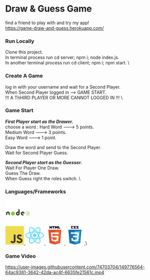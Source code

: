 # Draw & Guess Game

find a friend to play with and try my app! \
https://game-draw-and-guess.herokuapp.com/

### Run Locally
Clone this project.\
In terminal process run cd server; npm i; node index.js.\
In another terminal process run cd client; npm i; npm start.
\
### Create A Game
log in with your username and wait for a Second Player.\
When Second Player logged in --> GAME START.\
!!! A ThHIRD PLAYER OR MORE CANNOT LOGGED IN !!!
\
### Game Start
*****First Player start as the Drawer.***** \
choose a word :
Hard Word   ---> 5 points.\
Medium Word ---> 3 points.\
Easy Word   ---> 1 point.

Draw the word and send to the Second Player.\
Wait for Second Player Guess.

*****Second Player start as the Guesser.***** \
Wait For Player One Draw.\
Guess The Draw.\
When Guess right the roles switch.
\
### Languages/Frameworks
<a href="https://www.w3.org/html/" target="_blank"> <img src="https://raw.githubusercontent.com/devicons/devicon/master/icons/nodejs/nodejs-original-wordmark.svg" alt="html5" width="80" height="80"/> </a> 
\
 <a href="https://developer.mozilla.org/en-US/docs/Web/JavaScript" target="_blank"> <img src="https://raw.githubusercontent.com/devicons/devicon/master/icons/javascript/javascript-original.svg" alt="javascript" width="60" height="60"/> </a>
 <a href="https://reactjs.org/" target="_blank"> <img src="https://github.com/devicons/devicon/blob/master/icons/react/react-original.svg" alt="react" width="60" height="60"/> </a>
<a href="https://www.w3.org/html/" target="_blank"> <img src="https://raw.githubusercontent.com/devicons/devicon/master/icons/html5/html5-original-wordmark.svg" alt="html5" width="60" height="60"/> </a> 
<a href="https://www.w3schools.com/css/" target="_blank"> <img src="https://raw.githubusercontent.com/devicons/devicon/master/icons/css3/css3-original-wordmark.svg" alt="css3" width="60" height="60"/> </a> 
\

### Game Video
https://user-images.githubusercontent.com/74703704/149776564-64ac9381-3642-42da-ac4f-6635fe21561c.mp4
